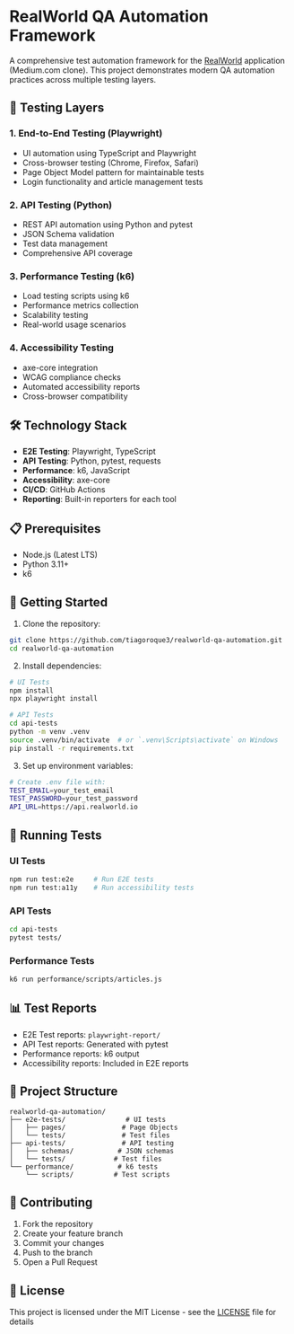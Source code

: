 # RealWorld QA Automation Framework

A comprehensive test automation framework for the [RealWorld](https://github.com/gothinkster/realworld) application (Medium.com clone). This project demonstrates modern QA automation practices across multiple testing layers.

## 🎯 Testing Layers

### 1. End-to-End Testing (Playwright)
- UI automation using TypeScript and Playwright
- Cross-browser testing (Chrome, Firefox, Safari)
- Page Object Model pattern for maintainable tests
- Login functionality and article management tests

### 2. API Testing (Python)
- REST API automation using Python and pytest
- JSON Schema validation
- Test data management
- Comprehensive API coverage

### 3. Performance Testing (k6)
- Load testing scripts using k6
- Performance metrics collection
- Scalability testing
- Real-world usage scenarios

### 4. Accessibility Testing
- axe-core integration
- WCAG compliance checks
- Automated accessibility reports
- Cross-browser compatibility

## 🛠️ Technology Stack

- **E2E Testing**: Playwright, TypeScript
- **API Testing**: Python, pytest, requests
- **Performance**: k6, JavaScript
- **Accessibility**: axe-core
- **CI/CD**: GitHub Actions
- **Reporting**: Built-in reporters for each tool

## 📋 Prerequisites

- Node.js (Latest LTS)
- Python 3.11+
- k6

## 🚀 Getting Started

1. Clone the repository:
```bash
git clone https://github.com/tiagoroque3/realworld-qa-automation.git
cd realworld-qa-automation
```

2. Install dependencies:
```bash
# UI Tests
npm install
npx playwright install

# API Tests
cd api-tests
python -m venv .venv
source .venv/bin/activate  # or `.venv\Scripts\activate` on Windows
pip install -r requirements.txt
```

3. Set up environment variables:
```bash
# Create .env file with:
TEST_EMAIL=your_test_email
TEST_PASSWORD=your_test_password
API_URL=https://api.realworld.io
```

## 🧪 Running Tests

### UI Tests
```bash
npm run test:e2e     # Run E2E tests
npm run test:a11y    # Run accessibility tests
```

### API Tests
```bash
cd api-tests
pytest tests/
```

### Performance Tests
```bash
k6 run performance/scripts/articles.js
```

## 📊 Test Reports

- E2E Test reports: `playwright-report/`
- API Test reports: Generated with pytest
- Performance reports: k6 output
- Accessibility reports: Included in E2E reports

## 📝 Project Structure
```
realworld-qa-automation/
├── e2e-tests/               # UI tests
│   ├── pages/              # Page Objects
│   └── tests/              # Test files
├── api-tests/              # API testing
│   ├── schemas/           # JSON schemas
│   └── tests/            # Test files
└── performance/           # k6 tests
    └── scripts/          # Test scripts
```

## 🤝 Contributing

1. Fork the repository
2. Create your feature branch
3. Commit your changes
4. Push to the branch
5. Open a Pull Request

## 📄 License

This project is licensed under the MIT License - see the [LICENSE](LICENSE) file for details